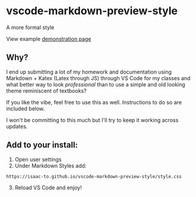 # vscode-markdown-preview-style
A more formal style

View example [demonstration page](https://isaac-to.github.io/vscode-markdown-preview-style/)

## Why?

I end up submitting a lot of my homework and documentation using Markdown + Katex (Latex through JS) through VS Code for my classes and what better way to look _professional_ than to use a simple and old looking theme reminiscent of textbooks?

If you like the vibe, feel free to use this as well. Instructions to do so are included below.

I won't be committing to this much but I'll try to keep it working across updates.

## Add to your install:

1. Open user settings
2. Under Markdown Styles add:
```
https://isaac-to.github.io/vscode-markdown-preview-style/style.css
```
3. Reload VS Code and enjoy!

